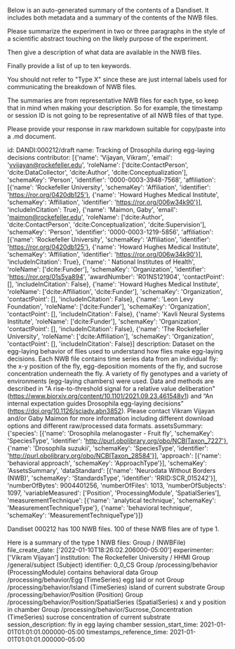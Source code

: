 
Below is an auto-generated summary of the contents of a Dandiset. It includes both metadata and a summary of the contents of the NWB files.

Please summarize the experiment in two or three paragraphs in the style of a scientific abstract touching on the likely purpose of the experiment.

Then give a description of what data are available in the NWB files.

Finally provide a list of up to ten keywords.

You should not refer to "Type X" since these are just internal labels used for communicating the breakdown of NWB files.

The summaries are from representative NWB files for each type, so keep that in mind when making your description. So for example, the timestamp or session ID is not going to be representative of all NWB files of that type.

Please provide your response in raw markdown suitable for copy/paste into a .md document.


id: DANDI:000212/draft
name: Tracking of Drosophila during egg-laying decisions
contributor: [{'name': 'Vijayan, Vikram', 'email': 'vvijayan@rockefeller.edu', 'roleName': ['dcite:ContactPerson', 'dcite:DataCollector', 'dcite:Author', 'dcite:Conceptualization'], 'schemaKey': 'Person', 'identifier': '0000-0003-3948-7568', 'affiliation': [{'name': 'Rockefeller University', 'schemaKey': 'Affiliation', 'identifier': 'https://ror.org/0420db125'}, {'name': 'Howard Hughes Medical Institute', 'schemaKey': 'Affiliation', 'identifier': 'https://ror.org/006w34k90'}], 'includeInCitation': True}, {'name': 'Maimon, Gaby', 'email': 'maimon@rockefeller.edu', 'roleName': ['dcite:Author', 'dcite:ContactPerson', 'dcite:Conceptualization', 'dcite:Supervision'], 'schemaKey': 'Person', 'identifier': '0000-0003-1219-5856', 'affiliation': [{'name': 'Rockefeller University', 'schemaKey': 'Affiliation', 'identifier': 'https://ror.org/0420db125'}, {'name': 'Howard Hughes Medical Institute', 'schemaKey': 'Affiliation', 'identifier': 'https://ror.org/006w34k90'}], 'includeInCitation': True}, {'name': ' National Institutes of Health', 'roleName': ['dcite:Funder'], 'schemaKey': 'Organization', 'identifier': 'https://ror.org/01s5ya894', 'awardNumber': 'R01NS121904', 'contactPoint': [], 'includeInCitation': False}, {'name': 'Howard Hughes Medical Institute', 'roleName': ['dcite:Affiliation', 'dcite:Funder'], 'schemaKey': 'Organization', 'contactPoint': [], 'includeInCitation': False}, {'name': 'Leon Levy Foundation', 'roleName': ['dcite:Funder'], 'schemaKey': 'Organization', 'contactPoint': [], 'includeInCitation': False}, {'name': 'Kavli Neural Systems Institute', 'roleName': ['dcite:Funder'], 'schemaKey': 'Organization', 'contactPoint': [], 'includeInCitation': False}, {'name': 'The Rockefeller University', 'roleName': ['dcite:Affiliation'], 'schemaKey': 'Organization', 'contactPoint': [], 'includeInCitation': False}]
description: Dataset on the egg-laying behavior of flies used to understand how flies make egg-laying decisions. Each NWB file contains time series data from an individual fly: the x-y position of the fly, egg-deposition moments of the fly, and sucrose concentration underneath the fly. A variety of fly genotypes and a variety of environments (egg-laying chambers) were used. Data and methods are described in "A rise-to-threshold signal for a relative value deliberation" (https://www.biorxiv.org/content/10.1101/2021.09.23.461548v1) and “An internal expectation guides Drosophila egg-laying decisions” (https://doi.org/10.1126/sciadv.abn3852). Please contact Vikram Vijayan and/or Gaby Maimon for more information including different download options and different raw/processed data formats.
assetsSummary: {'species': [{'name': 'Drosophila melanogaster - Fruit fly', 'schemaKey': 'SpeciesType', 'identifier': 'http://purl.obolibrary.org/obo/NCBITaxon_7227'}, {'name': 'Drosophila suzukii', 'schemaKey': 'SpeciesType', 'identifier': 'http://purl.obolibrary.org/obo/NCBITaxon_28584'}], 'approach': [{'name': 'behavioral approach', 'schemaKey': 'ApproachType'}], 'schemaKey': 'AssetsSummary', 'dataStandard': [{'name': 'Neurodata Without Borders (NWB)', 'schemaKey': 'StandardsType', 'identifier': 'RRID:SCR_015242'}], 'numberOfBytes': 9004401256, 'numberOfFiles': 1013, 'numberOfSubjects': 1097, 'variableMeasured': ['Position', 'ProcessingModule', 'SpatialSeries'], 'measurementTechnique': [{'name': 'analytical technique', 'schemaKey': 'MeasurementTechniqueType'}, {'name': 'behavioral technique', 'schemaKey': 'MeasurementTechniqueType'}]}

Dandiset 000212 has 100 NWB files.
100 of these NWB files are of type 1.


Here is a summary of the type 1 NWB files:
  Group / (NWBFile) 
  file_create_date: ['2022-01-10T18:26:02.206000-05:00']
  experimenter: ['Vikram Vijayan']
  institution: The Rockefeller University / HHMI
  Group /general/subject (Subject) 
  identifier: 0_0_CS
  Group /processing/behavior (ProcessingModule) contains behavioral data
  Group /processing/behavior/Egg (TimeSeries) egg laid or not
  Group /processing/behavior/Island (TimeSeries) island of current substrate
  Group /processing/behavior/Position (Position) 
  Group /processing/behavior/Position/SpatialSeries (SpatialSeries) x and y position in chamber
  Group /processing/behavior/Sucrose_Concentration (TimeSeries) sucrose concentration of current substrate
  session_description: fly in egg laying chamber
  session_start_time: 2021-01-01T01:01:01.000000-05:00
  timestamps_reference_time: 2021-01-01T01:01:01.000000-05:00
